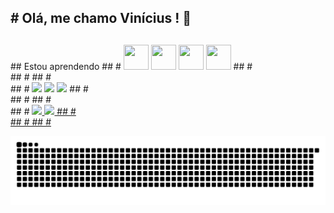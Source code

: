 ## # Olá, me chamo Vinícius !  👋
## #
<div>
## Estou aprendendo
## #
<img loading="lazy" src="https://cdn.jsdelivr.net/gh/devicons/devicon@latest/icons/csharp/csharp-original.svg" width="40" height="40"/> <img loading="lazy" src="https://cdn.jsdelivr.net/gh/devicons/devicon@latest/icons/php/php-original.svg" width="40" height="40"/> <img loading="lazy" src="https://cdn.jsdelivr.net/gh/devicons/devicon@latest/icons/javascript/javascript-original.svg" width="40" height="40"/> <img loading="lazy" src="https://cdn.jsdelivr.net/gh/devicons/devicon@latest/icons/laravel/laravel-original.svg" width="40" height="40"/>
## #
</div>
## #
## #
<div>
## #
<a href="https://instagram.com/vini_bass" target="_blank"><img loading="lazy" src="https://img.shields.io/badge/-Instagram-%23E4405F?style=for-the-badge&logo=instagram&logoColor=white" target="_blank"></a>
<a href = "mailto:vinirangel58@gmail.com"><img loading="lazy" src="https://img.shields.io/badge/Gmail-D14836?style=for-the-badge&logo=gmail&logoColor=white" target="_blank"></a>
<a href="https://www.linkedin.com/in/vinicius-rangel-a85362223" target="_blank"><img loading="lazy" src="https://img.shields.io/badge/-LinkedIn-%230077B5?style=for-the-badge&logo=linkedin&logoColor=white" target="_blank"></a>  
## #
</div>
## #
## #
<div>
## #
<a href="https://github.com/Vini7k">
<img loading="lazy" height="180em" src="https://github-readme-stats.vercel.app/api/top-langs/?username=Vini7k&layout=compact&langs_count=7&theme=dracula"/>
<img loading="lazy" height="180em" src="https://github-readme-stats.vercel.app/api?username=Vini7k&show_icons=true&theme=dracula&include_all_commits=true&count_private=true"/>
## #
</div>
## #
## #
  
![Snake animation](https://github.com/Vini7k/Vini7k/blob/output/github-contribution-grid-snake.svg)
